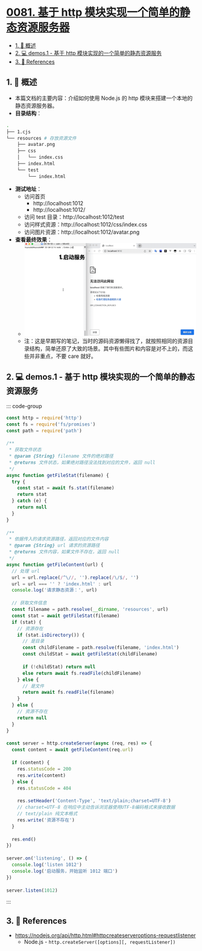 # [0081. 基于 http 模块实现一个简单的静态资源服务器](https://github.com/tnotesjs/TNotes.nodejs/tree/main/notes/0081.%20%E5%9F%BA%E4%BA%8E%20http%20%E6%A8%A1%E5%9D%97%E5%AE%9E%E7%8E%B0%E4%B8%80%E4%B8%AA%E7%AE%80%E5%8D%95%E7%9A%84%E9%9D%99%E6%80%81%E8%B5%84%E6%BA%90%E6%9C%8D%E5%8A%A1%E5%99%A8)

<!-- region:toc -->

- [1. 📝 概述](#1--概述)
- [2. 💻 demos.1 - 基于 http 模块实现的一个简单的静态资源服务](#2--demos1---基于-http-模块实现的一个简单的静态资源服务)
- [3. 🔗 References](#3--references)

<!-- endregion:toc -->

## 1. 📝 概述

- 本篇文档的主要内容：介绍如何使用 Node.js 的 http 模块来搭建一个本地的静态资源服务器。
- **目录结构**：

```bash
.
├── 1.cjs
└── resources # 存放资源文件
    ├── avatar.png
    ├── css
    │   └── index.css
    ├── index.html
    └── test
        └── index.html
```

- **测试地址**：
  - 访问首页
    - http://localhost:1012
    - http://localhost:1012/
  - 访问 test 目录：http://localhost:1012/test
  - 访问样式资源：http://localhost:1012/css/index.css
  - 访问图片资源：http://localhost:1012/avatar.png
- **查看最终效果**：
  - ![](./assets/demo.gif)
  - 注：这是早期写的笔记，当时的源码资源懒得找了，就按照相同的资源目录结构，简单还原了大致的场景。其中有些图片和内容是对不上的，而这些并非重点，不要 care 就好。

## 2. 💻 demos.1 - 基于 http 模块实现的一个简单的静态资源服务

::: code-group

```js [1.cjs]
const http = require('http')
const fs = require('fs/promises')
const path = require('path')

/**
 * 获取文件状态
 * @param {String} filename 文件的绝对路径
 * @returns 文件状态，如果绝对路径没法找到对应的文件，返回 null
 */
async function getFileStat(filename) {
  try {
    const stat = await fs.stat(filename)
    return stat
  } catch (e) {
    return null
  }
}

/**
 * 依据传入的请求资源路径，返回对应的文件内容
 * @param {String} url 请求的资源路径
 * @returns 文件内容，如果文件不存在，返回 null
 */
async function getFileContent(url) {
  // 处理 url
  url = url.replace(/^\//, '').replace(/\/$/, '')
  url = url === '' ? 'index.html' : url
  console.log('请求静态资源：', url)

  // 获取文件信息
  const filename = path.resolve(__dirname, 'resources', url)
  const stat = await getFileStat(filename)
  if (stat) {
    // 资源存在
    if (stat.isDirectory()) {
      // 是目录
      const childFilename = path.resolve(filename, 'index.html')
      const childStat = await getFileStat(childFilename)

      if (!childStat) return null
      else return await fs.readFile(childFilename)
    } else {
      // 是文件
      return await fs.readFile(filename)
    }
  } else {
    // 资源不存在
    return null
  }
}

const server = http.createServer(async (req, res) => {
  const content = await getFileContent(req.url)

  if (content) {
    res.statusCode = 200
    res.write(content)
  } else {
    res.statusCode = 404

    res.setHeader('Content-Type', 'text/plain;charset=UTF-8')
    // charset=UTF-8 在响应中主动告诉浏览器使用UTF-8编码格式来接收数据
    // text/plain 纯文本格式
    res.write('资源不存在')
  }

  res.end()
})

server.on('listening', () => {
  console.log('listen 1012')
  console.log('启动服务，开始监听 1012 端口')
})

server.listen(1012)
```

:::

## 3. 🔗 References

- https://nodejs.org/api/http.html#httpcreateserveroptions-requestlistener
  - Node.js - `http.createServer([options][, requestListener])`
